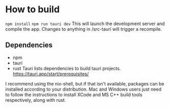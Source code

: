 # How to build

```npm install```
```npm run tauri dev```
This will launch the development server and compile the app. Changes to anything in /src-tauri will trigger a recompile.

## Dependencies
- npm
- tauri
- rust
Tauri lists dependencies to build tauri projects.
https://tauri.app/start/prerequisites/

I recommend using the nix-shell, but if that isn't available, packages can be installed according to your distribution.
Mac and Windows users just need to follow the instructions to install XCode and MS C++ build tools respectively, along with rust.
